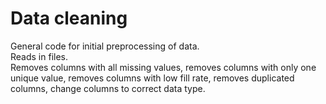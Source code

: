 # Data cleaning
General code for initial preprocessing of data.  
Reads in files.  
Removes columns with all missing values, removes columns with only one unique value, removes columns with low fill rate, removes duplicated columns, change columns to correct data type.
